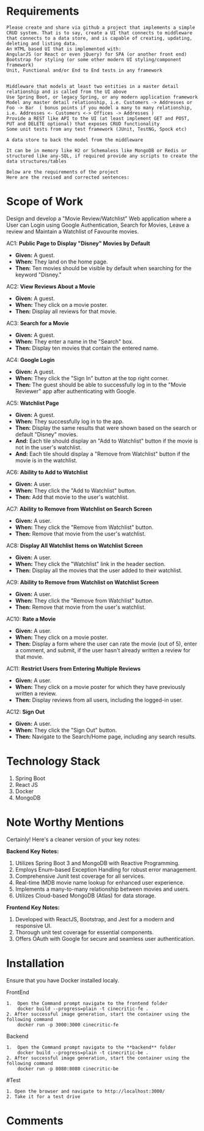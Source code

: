 # Requirements 

	Please create and share via github a project that implements a simple CRUD system. That is to say, create a UI that connects to middleware that connects to a data store, and is capable of creating, updating, deleting and listing data.
	An HTML based UI that is implemented with:
	AngularJS (or React or even jQuery) for SPA (or another front end)
	Bootstrap for styling (or some other modern UI styling/component framework)
	Unit, Functional and/or End to End tests in any framework
 

	Middleware that models at least two entities in a master detail relationship and is called from the UI above
	Use Spring Boot, or legacy Spring, or any modern application framework
	Model any master detail relationship, i.e. Customers -> Addresses or Foo -> Bar  ( bonus points if you model a many to many relationship, i.e. Addresses <- Customers <-> Offices -> Addresses )
	Provide a REST like API to the UI (at least implement GET and POST, PUT and DELETE optional) that exposes CRUD functionality
	Some unit tests from any test framework (JUnit, TestNG, Spock etc)
 
	A data store to back the model from the middleware

	It can be in memory like H2 or Schemaless like MongoDB or Redis or structured like any-SQL, if required provide any scripts to create the data structures/tables

	Below are the requirements of the project
	Here are the revised and corrected sentences:

# Scope of Work
Design and develop a "Movie Review/Watchlist" Web application where a User can Login using Google Authentication, Search for Movies, Leave a review and Maintain a Watchlist of Favourite movies.

AC1: **Public Page to Display "Disney" Movies by Default**
   - **Given:** A guest.
   - **When:** They land on the home page.
   - **Then:** Ten movies should be visible by default when searching for the keyword "Disney."

AC2: **View Reviews About a Movie**
   - **Given:** A guest.
   - **When:** They click on a movie poster.
   - **Then:** Display all reviews for that movie.

AC3: **Search for a Movie**
   - **Given:** A guest.
   - **When:** They enter a name in the "Search" box.
   - **Then:** Display ten movies that contain the entered name.

AC4: **Google Login**
   - **Given:** A guest.
   - **When:** They click the "Sign In" button at the top right corner.
   - **Then:** The guest should be able to successfully log in to the "Movie Reviewer" app after authenticating with Google.

AC5: **Watchlist Page**
   - **Given:** A guest.
   - **When:** They successfully log in to the app.
   - **Then:** Display the same results that were shown based on the search or default "Disney" movies.
   - **And:** Each tile should display an "Add to Watchlist" button if the movie is not in the user's watchlist.
   - **And:** Each tile should display a "Remove from Watchlist" button if the movie is in the watchlist.

AC6: **Ability to Add to Watchlist**
   - **Given:** A user.
   - **When:** They click the "Add to Watchlist" button.
   - **Then:** Add that movie to the user's watchlist.

AC7: **Ability to Remove from Watchlist on Search Screen**
   - **Given:** A user.
   - **When:** They click the "Remove from Watchlist" button.
   - **Then:** Remove that movie from the user's watchlist.

AC8: **Display All Watchlist Items on Watchlist Screen**
   - **Given:** A user.
   - **When:** They click the "Watchlist" link in the header section.
   - **Then:** Display all the movies that the user added to their watchlist.

AC9: **Ability to Remove from Watchlist on Watchlist Screen**
   - **Given:** A user.
   - **When:** They click the "Remove from Watchlist" button.
   - **Then:** Remove that movie from the user's watchlist.

AC10: **Rate a Movie**
   - **Given:** A user.
   - **When:** They click on a movie poster.
   - **Then:** Display a form where the user can rate the movie (out of 5), enter a comment, and submit, if the user hasn't already written a review for that movie.

AC11: **Restrict Users from Entering Multiple Reviews**
   - **Given:** A user.
   - **When:** They click on a movie poster for which they have previously written a review.
   - **Then:** Display reviews from all users, including the logged-in user.

AC12: **Sign Out**
   - **Given:** A user.
   - **When:** They click the "Sign Out" button.
   - **Then:** Navigate to the Search/Home page, including any search results.

# Technology Stack
1. Spring Boot
2. React JS
3. Docker
4. MongoDB

# Note Worthy Mentions

Certainly! Here's a cleaner version of your key notes:

**Backend Key Notes:**
1. Utilizes Spring Boot 3 and MongoDB with Reactive Programming.
2. Employs Enum-based Exception Handling for robust error management.
3. Comprehensive Junit test coverage for all services.
4. Real-time IMDB movie name lookup for enhanced user experience.
5. Implements a many-to-many relationship between movies and users.
6. Utilizes Cloud-based MongoDB (Atlas) for data storage.

**Frontend Key Notes:**
1. Developed with ReactJS, Bootstrap, and Jest for a modern and responsive UI.
2. Thorough unit test coverage for essential components.
3. Offers OAuth with Google for secure and seamless user authentication.


# Installation
Ensure that you have Docker installed localy.

FrontEnd

	1.  Open the Command prompt navigate to the frontend folder
 		docker build --progress=plain -t cinecritic-fe .
 	2. After successful image generation, start the container using the following command
		docker run -p 3000:3000 cinecritic-fe
Backend

  	1.  Open the Command prompt navigate to the **backend** folder
 		docker build --progress=plain -t cinecritic-be .
 	2. After successful image generation, start the container using the following command
		docker run -p 8080:8080 cinecritic-be

#Test

 	1. Open the browser and navigate to http://localhost:3000/
  	2. Take it for a test drive

# Comments
